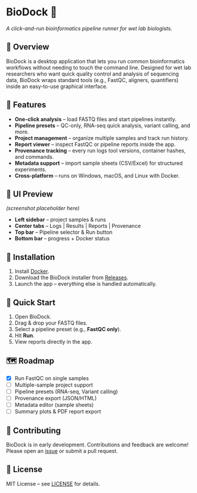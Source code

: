 # BioDock 🧬
*A click-and-run bioinformatics pipeline runner for wet lab biologists.*


## 🌟 Overview
BioDock is a desktop application that lets you run common bioinformatics workflows
without needing to touch the command line. Designed for wet lab researchers who
want quick quality control and analysis of sequencing data, BioDock wraps standard
tools (e.g., FastQC, aligners, quantifiers) inside an easy-to-use graphical interface.


## 🚀 Features
- **One-click analysis** – load FASTQ files and start pipelines instantly.
- **Pipeline presets** – QC-only, RNA-seq quick analysis, variant calling, and more.
- **Project management** – organize multiple samples and track run history.
- **Report viewer** – inspect FastQC or pipeline reports inside the app.
- **Provenance tracking** – every run logs tool versions, container hashes, and commands.
- **Metadata support** – import sample sheets (CSV/Excel) for structured experiments.
- **Cross-platform** – runs on Windows, macOS, and Linux with Docker.


## 📸 UI Preview
*(screenshot placeholder here)*

- **Left sidebar** – project samples & runs
- **Center tabs** – Logs | Results | Reports | Provenance
- **Top bar** – Pipeline selector & Run button
- **Bottom bar** – progress + Docker status


## 🔧 Installation
1. Install [Docker](https://www.docker.com/).
2. Download the BioDock installer from [Releases](https://github.com/antonio-dimeglio/BioDock/releases).
3. Launch the app – everything else is handled automatically.

## 🧪 Quick Start
1. Open BioDock.
2. Drag & drop your FASTQ files.
3. Select a pipeline preset (e.g., **FastQC only**).
4. Hit **Run**.
5. View reports directly in the app.

## 🗺️ Roadmap
- [x] Run FastQC on single samples
- [ ] Multiple-sample project support
- [ ] Pipeline presets (RNA-seq, Variant calling)
- [ ] Provenance export (JSON/HTML)
- [ ] Metadata editor (sample sheets)
- [ ] Summary plots & PDF report export

## 🤝 Contributing
BioDock is in early development. Contributions and feedback are welcome!
Please open an [issue](https://github.com/antonio-dimeglio/BioDock/issues) or submit a pull request.

## 📜 License
MIT License – see [LICENSE](LICENSE) for details.